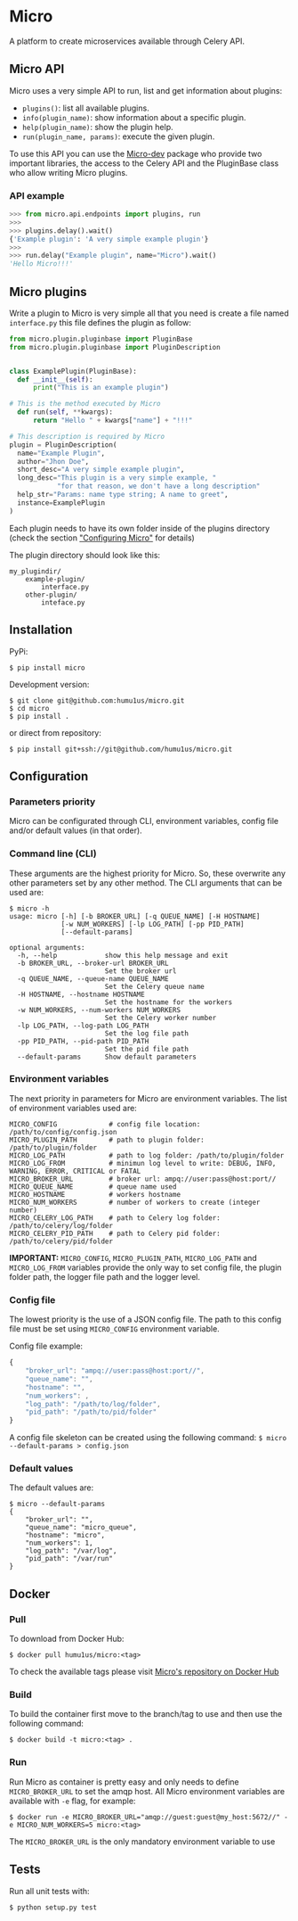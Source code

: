 # Micro
A platform to create microservices available through Celery API.

## Micro API
Micro uses a very simple API to run, list and get information about plugins:

* `plugins()`: list all available plugins.
* `info(plugin_name)`: show information about a specific plugin.
* `help(plugin_name)`: show the plugin help.
* `run(plugin_name, params)`: execute the given plugin.

To use this API you can use the [Micro-dev](https://github.com/humu1us/micro-dev) package who provide two important libraries, the access to the Celery API and the PluginBase class who allow writing Micro plugins.

### API example

```python
>>> from micro.api.endpoints import plugins, run
>>>
>>> plugins.delay().wait()
{'Example plugin': 'A very simple example plugin'}
>>>
>>> run.delay("Example plugin", name="Micro").wait()
'Hello Micro!!!'
```


## Micro plugins

Write a plugin to Micro is very simple all that you need is create a file named `interface.py` this file defines the plugin as follow:

```python
from micro.plugin.pluginbase import PluginBase
from micro.plugin.pluginbase import PluginDescription


class ExamplePlugin(PluginBase):
  def __init__(self):
      print("This is an example plugin")

# This is the method executed by Micro
  def run(self, **kwargs):
      return "Hello " + kwargs["name"] + "!!!"

# This description is required by Micro
plugin = PluginDescription(
  name="Example Plugin",
  author="Jhon Doe",
  short_desc="A very simple example plugin",
  long_desc="This plugin is a very simple example, "
            "for that reason, we don't have a long description"
  help_str="Params: name type string; A name to greet",
  instance=ExamplePlugin
)
```
Each plugin needs to have its own folder inside of the plugins directory (check the section ["Configuring Micro"](https://github.com/humu1us/micro#configuring-micro) for details)

The plugin directory should look like this:

```
my_plugindir/
	example-plugin/
		interface.py
	other-plugin/
		inteface.py
```


## Installation

PyPi:

```
$ pip install micro
```


Development version:

```
$ git clone git@github.com:humu1us/micro.git
$ cd micro
$ pip install .
```

or direct from repository:

```
$ pip install git+ssh://git@github.com/humu1us/micro.git
```

## Configuration
### Parameters priority
Micro can be configurated through CLI, environment variables, config file and/or default values (in that order).

### Command line (CLI)
These arguments are the highest priority for Micro. So, these overwrite any other parameters set by any other method. The CLI arguments that can be used are:

```
$ micro -h
usage: micro [-h] [-b BROKER_URL] [-q QUEUE_NAME] [-H HOSTNAME]
             [-w NUM_WORKERS] [-lp LOG_PATH] [-pp PID_PATH]
             [--default-params]

optional arguments:
  -h, --help            show this help message and exit
  -b BROKER_URL, --broker-url BROKER_URL
                        Set the broker url
  -q QUEUE_NAME, --queue-name QUEUE_NAME
                        Set the Celery queue name
  -H HOSTNAME, --hostname HOSTNAME
                        Set the hostname for the workers
  -w NUM_WORKERS, --num-workers NUM_WORKERS
                        Set the Celery worker number
  -lp LOG_PATH, --log-path LOG_PATH
                        Set the log file path
  -pp PID_PATH, --pid-path PID_PATH
                        Set the pid file path
  --default-params      Show default parameters
```

### Environment variables
The next priority in parameters for Micro are environment variables. The list of environment variables used are:

```
MICRO_CONFIG             # config file location: /path/to/config/config.json
MICRO_PLUGIN_PATH        # path to plugin folder: /path/to/plugin/folder
MICRO_LOG_PATH           # path to log folder: /path/to/plugin/folder
MICRO_LOG_FROM           # minimun log level to write: DEBUG, INFO, WARNING, ERROR, CRITICAL or FATAL
MICRO_BROKER_URL         # broker url: ampq://user:pass@host:port//
MICRO_QUEUE_NAME         # queue name used
MICRO_HOSTNAME           # workers hostname
MICRO_NUM_WORKERS        # number of workers to create (integer number)
MICRO_CELERY_LOG_PATH    # path to Celery log folder: /path/to/celery/log/folder
MICRO_CELERY_PID_PATH    # path to Celery pid folder: /path/to/celery/pid/folder
```

**IMPORTANT:** `MICRO_CONFIG`, `MICRO_PLUGIN_PATH`, `MICRO_LOG_PATH` and `MICRO_LOG_FROM` variables provide the only way to set config file, the plugin folder path, the logger file path and the logger level.

### Config file
The lowest priority is the use of a JSON config file. The path to this config file must be set using `MICRO_CONFIG` environment variable.

Config file example:

```js
{
    "broker_url": "ampq://user:pass@host:port//",
    "queue_name": "",
    "hostname": "",
    "num_workers": ,
    "log_path": "/path/to/log/folder",
    "pid_path": "/path/to/pid/folder"
}
```

A config file skeleton can be created using the following command:
`$ micro --default-params > config.json`

### Default values
The default values are:

```
$ micro --default-params
{
    "broker_url": "",
    "queue_name": "micro_queue",
    "hostname": "micro",
    "num_workers": 1,
    "log_path": "/var/log",
    "pid_path": "/var/run"
}
```

## Docker

### Pull
To download from Docker Hub:

```
$ docker pull humu1us/micro:<tag>
```
To check the available tags please visit [Micro's repository on Docker Hub](https://hub.docker.com/r/humu1us/micro/)

### Build
To build the container first move to the branch/tag to use and then use the following command:

```
$ docker build -t micro:<tag> .
```

### Run
Run Micro as container is pretty easy and only needs to define `MICRO_BROKER_URL` to set the amqp host. All Micro environment variables are available with `-e` flag, for example:

```
$ docker run -e MICRO_BROKER_URL="amqp://guest:guest@my_host:5672//" -e MICRO_NUM_WORKERS=5 micro:<tag>
```

The `MICRO_BROKER_URL` is the only mandatory environment variable to use


## Tests

Run all unit tests with:

```
$ python setup.py test
```
